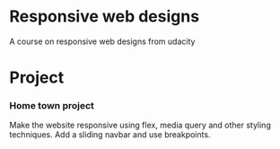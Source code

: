 # Responsive web designs
A course on responsive web designs from udacity

# Project 

### Home town project
Make the website responsive using flex, media query and other styling techniques.
Add a sliding navbar and use breakpoints.
